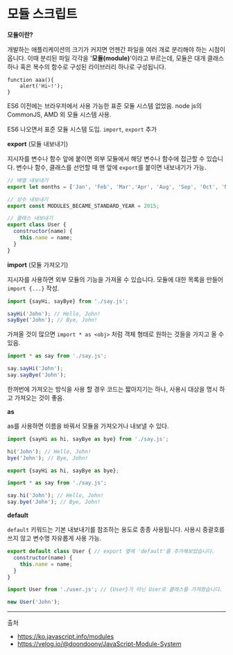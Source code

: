 # 모듈 스크립트

**모듈이란?**

개발하는 애플리케이션의 크기가 커지면 언젠간 파일을 여러 개로 분리해야 하는 시점이 옵니다. 이때 분리된 파일 각각을    '**모듈(module)**'이라고 부르는데, 모듈은 대개 클래스 하나 혹은 복수의 함수로 구성된 라이브러리 하나로    구성됩니다.

   
    function aaa(){
    	alert('Hi~!');
    }

  ES6 이전에는 브라우저에서 사용 가능한 표준 모듈 시스템 없었음.
  node js의 CommonJS, AMD 외 모듈 시스템 사용.
  
  ES6 나오면서 표준 모듈 시스템 도입.
  `import`, `export` 추가

**export** (모듈 내보내기)

지시자를 변수나 함수 앞에 붙이면 외부 모듈에서 해당 변수나 함수에 접근할 수 있습니다.
변수나 함수, 클래스를 선언할 때 맨 앞에  `export`를 붙이면 내보내기가 가능.

```javascript
// 배열 내보내기
export let months = ['Jan', 'Feb', 'Mar','Apr', 'Aug', 'Sep', 'Oct', 'Nov', 'Dec'];

// 상수 내보내기
export const MODULES_BECAME_STANDARD_YEAR = 2015;

// 클래스 내보내기
export class User {
  constructor(name) {
    this.name = name;
  }
}
```


**import** (모듈 가져오기)

지시자를 사용하면 외부 모듈의 기능을 가져올 수 있습니다.
모듈에 대한 목록을 만들어 `import {...}` 작성.
```javascript
import {sayHi, sayBye} from './say.js';

sayHi('John'); // Hello, John!
sayBye('John'); // Bye, John!
```
가져올 것이 많으면 `import * as <obj>` 처럼 객체 형태로 원하는 것들을 가지고 올 수 있음.
```javascript
import * as say from './say.js';

say.sayHi('John');
say.sayBye('John');
```

한꺼번에 가져오는 방식을 사용 할 경우 코드는 짧아지기는 하나, 사용시 대상을 명시 하고 가져오는 것이 좋음.

**as**

as를 사용하면 이름을 바꿔서 모듈을 가져오거나 내보낼 수 있다.
```javascript
import {sayHi as hi, sayBye as bye} from './say.js';

hi('John'); // Hello, John!
bye('John'); // Bye, John!
```
```javascript
export {sayHi as hi, sayBye as bye};
```
```javascript
import * as say from './say.js';

say.hi('John'); // Hello, John!
say.bye('John'); // Bye, John!
```
**default**

`default` 키워드는 기본 내보내기를 참조하는 용도로 종종 사용됩니다.
사용시 중괄호를 쓰지 않고 변수명 자유롭게 사용 가능.

```javascript
export default class User { // export 옆에 'default'를 추가해보았습니다.
  constructor(name) {
    this.name = name;
  }
}
```
```javascript
import User from './user.js'; // {User}가 아닌 User로 클래스를 가져왔습니다.

new User('John');
```




  -------------------

출처
 - https://ko.javascript.info/modules
 - https://velog.io/@doondoony/JavaScript-Module-System
